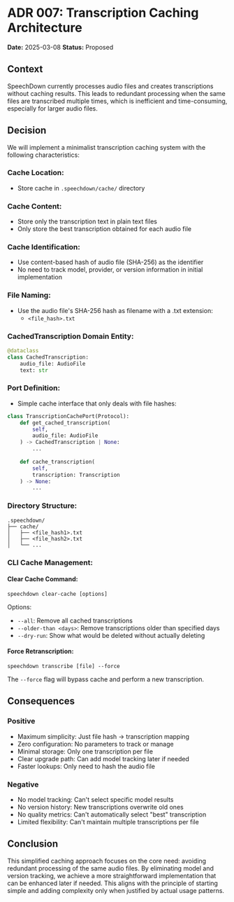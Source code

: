 # ADR 007: Transcription Caching Architecture

**Date:** 2025-03-08
**Status:** Proposed

## Context

SpeechDown currently processes audio files and creates transcriptions without caching results. This leads to redundant processing when the same files are transcribed multiple times, which is inefficient and time-consuming, especially for larger audio files.

## Decision

We will implement a minimalist transcription caching system with the following characteristics:

### Cache Location:
- Store cache in `.speechdown/cache/` directory

### Cache Content:
- Store only the transcription text in plain text files
- Only store the best transcription obtained for each audio file

### Cache Identification:
- Use content-based hash of audio file (SHA-256) as the identifier
- No need to track model, provider, or version information in initial implementation

### File Naming:
- Use the audio file's SHA-256 hash as filename with a .txt extension:
  - `<file_hash>.txt`

### CachedTranscription Domain Entity:

```python
@dataclass
class CachedTranscription:
    audio_file: AudioFile
    text: str
```

### Port Definition:
- Simple cache interface that only deals with file hashes:
```python
class TranscriptionCachePort(Protocol):
    def get_cached_transcription(
        self, 
        audio_file: AudioFile
    ) -> CachedTranscription | None:
        ...
    
    def cache_transcription(
        self, 
        transcription: Transcription
    ) -> None:
        ...
```

### Directory Structure:
```
.speechdown/
├── cache/
│   ├── <file_hash1>.txt
│   ├── <file_hash2>.txt
│   └── ...
```

### CLI Cache Management:

#### Clear Cache Command:
```
speechdown clear-cache [options]
```

Options:
- `--all`: Remove all cached transcriptions
- `--older-than <days>`: Remove transcriptions older than specified days
- `--dry-run`: Show what would be deleted without actually deleting

#### Force Retranscription:
```
speechdown transcribe [file] --force
```

The `--force` flag will bypass cache and perform a new transcription.

## Consequences

### Positive
- Maximum simplicity: Just file hash → transcription mapping
- Zero configuration: No parameters to track or manage
- Minimal storage: Only one transcription per file
- Clear upgrade path: Can add model tracking later if needed
- Faster lookups: Only need to hash the audio file

### Negative
- No model tracking: Can't select specific model results
- No version history: New transcriptions overwrite old ones
- No quality metrics: Can't automatically select "best" transcription
- Limited flexibility: Can't maintain multiple transcriptions per file

## Conclusion

This simplified caching approach focuses on the core need: avoiding redundant processing of the same audio files. By eliminating model and version tracking, we achieve a more straightforward implementation that can be enhanced later if needed. This aligns with the principle of starting simple and adding complexity only when justified by actual usage patterns.
